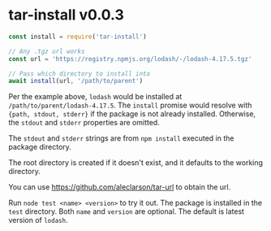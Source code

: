 # tar-install v0.0.3

```js
const install = require('tar-install')

// Any .tgz url works
const url = 'https://registry.npmjs.org/lodash/-/lodash-4.17.5.tgz'

// Pass which directory to install into
await install(url, '/path/to/parent')
```

Per the example above, `lodash` would be installed at `/path/to/parent/lodash-4.17.5`.
The `install` promise would resolve with `{path, stdout, stderr}` if the package is not
already installed. Otherwise, the `stdout` and `stderr` properties are omitted.

The `stdout` and `stderr` strings are from `npm install` executed in the package directory.

The root directory is created if it doesn't exist, and
it defaults to the working directory.

You can use https://github.com/aleclarson/tar-url to obtain the url.

Run `node test <name> <version>` to try it out. The package is installed in the `test`
directory. Both `name` and `version` are optional. The default is latest version of
`lodash`.
